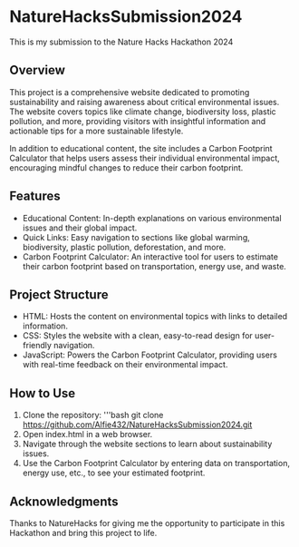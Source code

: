 # NatureHacksSubmission2024
This is my submission to the Nature Hacks Hackathon 2024


## Overview

This project is a comprehensive website dedicated to promoting sustainability and raising awareness about critical environmental issues. The website covers topics like climate change, biodiversity loss, plastic pollution, and more, providing visitors with insightful information and actionable tips for a more sustainable lifestyle.

In addition to educational content, the site includes a Carbon Footprint Calculator that helps users assess their individual environmental impact, encouraging mindful changes to reduce their carbon footprint.

## Features

*	Educational Content: In-depth explanations on various environmental issues and their global impact.
*	Quick Links: Easy navigation to sections like global warming, biodiversity, plastic pollution, deforestation, and more.
*	Carbon Footprint Calculator: An interactive tool for users to estimate their carbon footprint based on transportation, energy use, and waste.

## Project Structure

*	HTML: Hosts the content on environmental topics with links to detailed information.
*	CSS: Styles the website with a clean, easy-to-read design for user-friendly navigation.
*	JavaScript: Powers the Carbon Footprint Calculator, providing users with real-time feedback on their environmental impact.

## How to Use

1.	Clone the repository:
    '''bash git clone https://github.com/Alfie432/NatureHacksSubmission2024.git 
2.	Open index.html in a web browser.
3.	Navigate through the website sections to learn about sustainability issues.
4.	Use the Carbon Footprint Calculator by entering data on transportation, energy use, etc., to see your estimated footprint.


## Acknowledgments

Thanks to NatureHacks for giving me the opportunity to participate in this Hackathon and bring this project to life.
